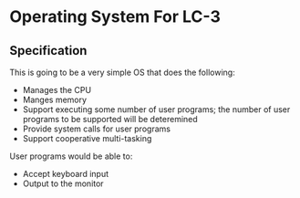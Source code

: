 # Operating System For LC-3

## Specification

This is going to be a very simple OS that does the following:

- Manages the CPU
- Manges memory
- Support executing some number of user programs; the number of user programs to be supported will be deteremined
- Provide system calls for user programs
- Support cooperative multi-tasking

User programs would be able to:
- Accept keyboard input
- Output to the monitor